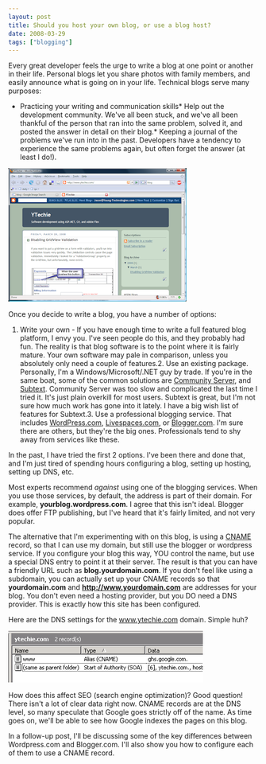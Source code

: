 ```yaml
---
layout: post
title: Should you host your own blog, or use a blog host?
date: 2008-03-29
tags: ["blogging"]
---
```


Every great developer feels the urge to write a blog at one point or another in their life. Personal blogs let you share photos with family members, and easily announce what is going on in your life. Technical blogs serve many purposes:

*   Practicing your writing and communication skills*   Help out the development community. We've all been stuck, and we've all been thankful of the person that ran into the same problem, solved it, and posted the answer in detail on their blog.*   Keeping a journal of the problems we've run into in the past. Developers have a tendency to experience the same problems again, but often forget the answer (at least I do!). 

 ![YTechie Blog Screen Capture](image10.png) 

Once you decide to write a blog, you have a number of options:

1.  Write your own - If you have enough time to write a full featured blog platform, I envy you. I've seen people do this, and they probably had fun. The reality is that blog software is to the point where it is fairly mature. Your own software may pale in comparison, unless you absolutely only need a couple of features.2.  Use an existing package. Personally, I'm a Windows/Microsoft/.NET guy by trade. If you're in the same boat, some of the common solutions are [Community Server](http://www.communityserver.org/), and [Subtext](http://www.subtextproject.com/). Community Server was too slow and complicated the last time I tried it. It's just plain overkill for most users. Subtext is great, but I'm not sure how much work has gone into it lately. I have a big wish list of features for Subtext.3.  Use a professional blogging service. That includes [WordPress.com](http://www.wordpress.com/), [Livespaces.com](http://home.services.spaces.live.com/), or [Blogger.com](http://www.blogger.com/). I'm sure there are others, but they're the big ones. Professionals tend to shy away from services like these. 

In the past, I have tried the first 2 options. I've been there and done that, and I'm just tired of spending hours configuring a blog, setting up hosting, setting up DNS, etc.

Most experts recommend _against_ using one of the blogging services. When you use those services, by default, the address is part of their domain. For example, **yourblog.wordpress.com**. I agree that this isn't ideal. Blogger does offer FTP publishing, but I've heard that it's fairly limited, and not very popular.

The alternative that I'm experimenting with on this blog, is using a [CNAME](http://www.zytrax.com/books/dns/ch8/cname.html) record, so that I can use my domain, but still use the blogger or wordpress service. If you configure your blog this way, YOU control the name, but use a special DNS entry to point it at their server. The result is that you can have a friendly URL such as **blog.yourdomain.com**. If you don't feel like using a subdomain, you can actually set up your CNAME records so that **yourdomain.com** and **http://www.yourdomain.com** are addresses for your blog. You don't even need a hosting provider, but you DO need a DNS provider. This is exactly how this site has been configured.

Here are the DNS settings for the www.ytechie.com domain. Simple huh?

![image](image_thumb.png) 

How does this affect SEO (search engine optimization)? Good question! There isn't a lot of clear data right now. CNAME records are at the DNS level, so many speculate that Google goes strictly off of the name. As time goes on, we'll be able to see how Google indexes the pages on this blog.

In a follow-up post, I'll be discussing some of the key differences between Wordpress.com and Blogger.com. I'll also show you how to configure each of them to use a CNAME record.